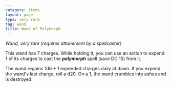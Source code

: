 ```yaml
---
category: items
layout: page
type: very rare
tag: wand
title: Wand of Polymorph 
---
```

_Wand, very rare (requires attunement by a spellcaster)_ 

This wand has 7 charges. While holding it, you can use an action to expend 1 of its charges to cast the **_polymorph_** spell (save DC 15) from it.

The wand regains 1d6 + 1 expended charges daily at dawn. If you expend the wand's last charge, roll a d20. On a 1, the wand crumbles into ashes and is destroyed. 
